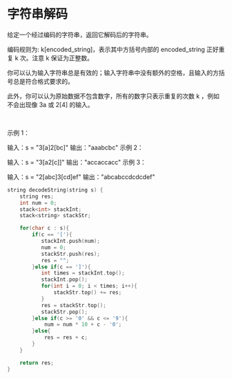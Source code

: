 #  字符串解码

给定一个经过编码的字符串，返回它解码后的字符串。

编码规则为: k[encoded_string]，表示其中方括号内部的 encoded_string 正好重复 k 次。注意 k 保证为正整数。

你可以认为输入字符串总是有效的；输入字符串中没有额外的空格，且输入的方括号总是符合格式要求的。

此外，你可以认为原始数据不包含数字，所有的数字只表示重复的次数 k ，例如不会出现像 3a 或 2[4] 的输入。

 

示例 1：

输入：s = "3[a]2[bc]"
输出："aaabcbc"
示例 2：

输入：s = "3[a2[c]]"
输出："accaccacc"
示例 3：

输入：s = "2[abc]3[cd]ef"
输出："abcabccdcdcdef"

```c
string decodeString(string s) {
    string res;
    int num = 0;
    stack<int> stackInt;
    stack<string> stackStr;

    for(char c : s){
        if(c == '['){
           stackInt.push(num);
           num = 0;
           stackStr.push(res);
           res = "";
        }else if(c == ']'){
           int times = stackInt.top();
           stackInt.pop();
           for(int i = 0; i < times; i++){
               stackStr.top() += res;
           }
           res = stackStr.top();
           stackStr.pop();
        }else if(c >= '0' && c <= '9'){
            num = num * 10 + c - '0';
        }else{
            res = res + c;
        }
    }

    return res;
}
```

